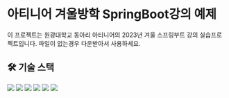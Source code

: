 # 아티니어 겨울방학 SpringBoot강의 예제
이 프로젝트는 원광대학교 동아리 아티니어의 2023년 겨울 스프링부트 강의 실습프로젝트입니다. 파일이 없는경우 다운받아서 사용하세요.


## 🛠️ 기술 스택 
   
<div>
  <img src="https://img.shields.io/badge/Spring Boot 3.2.0-6DB33F?style=for-the-badge&logo=Spring Boot&logoColor=white">
  <img src="https://img.shields.io/badge/Java17-007396?style=for-the-badge&logo=Java&logoColor=white">
  <img src="https://img.shields.io/badge/Bootstrap5-7952B3?style=for-the-badge&logo=Bootstrap&logoColor=white">
  <img src="https://img.shields.io/badge/HTML5-E34F26?style=for-the-badge&logo=HTML5&logoColor=white">
  <img src="https://img.shields.io/badge/Css3-1572B6?style=for-the-badge&logo=CSS3&logoColor=white">
  <img src="https://img.shields.io/badge/gradle-02303A?style=for-the-badge&logo=gradle&logoColor=white">
</div>
